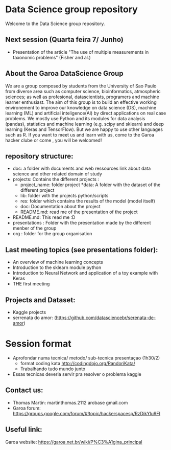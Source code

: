 # Data Science group repository
Welcome to the Data Science group repository.

## **Next session** (Quarta feira 7/ Junho)
* Presentation of the article "The use of multiple measurements in taxonomic problems" (Fisher and al.)

## About the Garoa DataScience Group
We are a group composed by students from the University of Sao Paulo from diverse area such as computer science, bioinformatics, atmospheric sciences; as well as profesional, datascientists, programers and machine learner enthusiast. The aim of this group is to build an effective working environement to improve our knowledge on data science (DS), machine learning (ML) and artificial inteligence(AI) by direct applications on real case problems. We mostly use Python and its modules for data analysis (pandas), statistics and machine learning (e.g. scipy and sklearn) and deep learning (Keras and TensorFlow). But we are happy to use other languages such as R. If you want to meet us and learn with us, come to the Garoa hacker clube or come , you will be welcomed! 


## repository structure:
* doc: a folder with documents and web ressources link about data science and other related domain of study 
* projects: Contains the different projects :
  * project_name: folder project
   *data: A folder with the dataset of the different project
   * lib: folder with the projects python/scripts
   * res: folder which contains the results of the model (model itself)
   * doc: Documentation about the project
   * README.md: read me of the presentation of the project
* README.md: This read me :D
* presentations : Folder with the presentation made by the different menber of the group
* org : folder for the group organisation

## Last meeting topics (see presentations folder):
 * An overview of machine learning concepts 
 * Introduction to the sklearn module python 
 * Introduction to Neural Network and application of a toy example with Keras
 * THE first meeting

## Projects and Dataset:
* Kaggle projects
* serrenata do amor: (https://github.com/datasciencebr/serenata-de-amor)

# Session format
* Aprofondar numa tecnica/ metodo/ sub-tecnica presentaçao (1h30/2) 
  * format coding kata http://codingdojo.org/RandoriKata/
  * Trabalhando tudo mundo junto
* Essas tecnicas deveria servir pra resolver o problema kaggle


## Contact us:
* Thomas Martin: martinthomas.2112 arobase gmail.com
* Garoa forum: https://groups.google.com/forum/#!topic/hackerspacesp/RzDikYlu9FI

## Useful link:
Garoa website: https://garoa.net.br/wiki/P%C3%A1gina_principal

